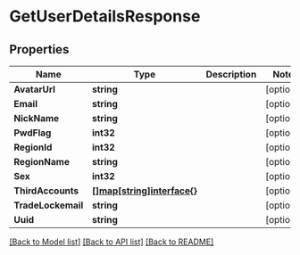 # GetUserDetailsResponse

## Properties

Name | Type | Description | Notes
------------ | ------------- | ------------- | -------------
**AvatarUrl** | **string** |  | [optional] 
**Email** | **string** |  | [optional] 
**NickName** | **string** |  | [optional] 
**PwdFlag** | **int32** |  | [optional] 
**RegionId** | **int32** |  | [optional] 
**RegionName** | **string** |  | [optional] 
**Sex** | **int32** |  | [optional] 
**ThirdAccounts** | [**[]map[string]interface{}**](map[string]interface{}.md) |  | [optional] 
**TradeLockemail** | **string** |  | [optional] 
**Uuid** | **string** |  | [optional] 

[[Back to Model list]](../README.md#documentation-for-models) [[Back to API list]](../README.md#documentation-for-api-endpoints) [[Back to README]](../README.md)


